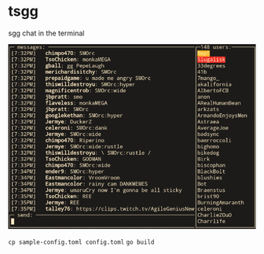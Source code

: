 # tsgg
sgg chat in the terminal

![](.github/tsgg.png)

`cp sample-config.toml config.toml`
`go build`
